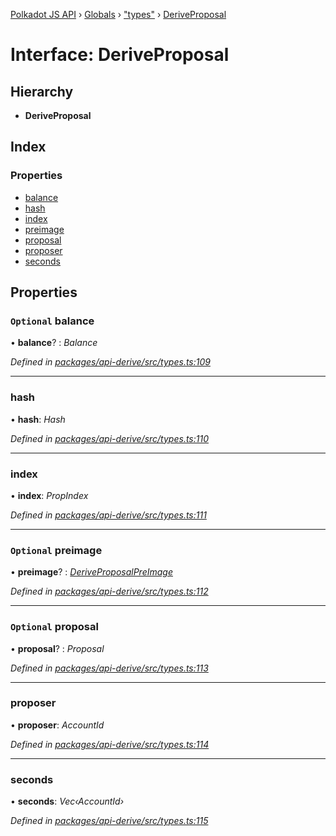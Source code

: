 [Polkadot JS API](../README.md) › [Globals](../globals.md) › ["types"](../modules/_types_.md) › [DeriveProposal](_types_.deriveproposal.md)

# Interface: DeriveProposal

## Hierarchy

* **DeriveProposal**

## Index

### Properties

* [balance](_types_.deriveproposal.md#optional-balance)
* [hash](_types_.deriveproposal.md#hash)
* [index](_types_.deriveproposal.md#index)
* [preimage](_types_.deriveproposal.md#optional-preimage)
* [proposal](_types_.deriveproposal.md#optional-proposal)
* [proposer](_types_.deriveproposal.md#proposer)
* [seconds](_types_.deriveproposal.md#seconds)

## Properties

### `Optional` balance

• **balance**? : *Balance*

*Defined in [packages/api-derive/src/types.ts:109](https://github.com/polkadot-js/api/blob/2dee50f019/packages/api-derive/src/types.ts#L109)*

___

###  hash

• **hash**: *Hash*

*Defined in [packages/api-derive/src/types.ts:110](https://github.com/polkadot-js/api/blob/2dee50f019/packages/api-derive/src/types.ts#L110)*

___

###  index

• **index**: *PropIndex*

*Defined in [packages/api-derive/src/types.ts:111](https://github.com/polkadot-js/api/blob/2dee50f019/packages/api-derive/src/types.ts#L111)*

___

### `Optional` preimage

• **preimage**? : *[DeriveProposalPreImage](_types_.deriveproposalpreimage.md)*

*Defined in [packages/api-derive/src/types.ts:112](https://github.com/polkadot-js/api/blob/2dee50f019/packages/api-derive/src/types.ts#L112)*

___

### `Optional` proposal

• **proposal**? : *Proposal*

*Defined in [packages/api-derive/src/types.ts:113](https://github.com/polkadot-js/api/blob/2dee50f019/packages/api-derive/src/types.ts#L113)*

___

###  proposer

• **proposer**: *AccountId*

*Defined in [packages/api-derive/src/types.ts:114](https://github.com/polkadot-js/api/blob/2dee50f019/packages/api-derive/src/types.ts#L114)*

___

###  seconds

• **seconds**: *Vec‹AccountId›*

*Defined in [packages/api-derive/src/types.ts:115](https://github.com/polkadot-js/api/blob/2dee50f019/packages/api-derive/src/types.ts#L115)*
